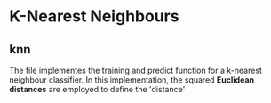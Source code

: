 # K-Nearest Neighbours

## knn
The file implementes the training and predict function for a k-nearest neighbour classifier. In this implementation, the squared **Euclidean distances** are employed to define the 'distance'
